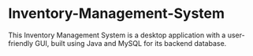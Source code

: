 # Inventory-Management-System
This Inventory Management System is a desktop application with a user-friendly GUI, built using Java and MySQL for its backend database.

